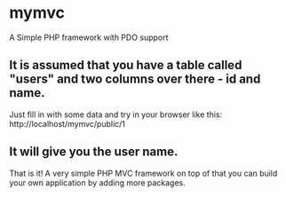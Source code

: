 # mymvc
A Simple PHP framework with PDO support
## It is assumed that you have a table called "users" and two columns over there - id and name.
Just fill in with some data and try in your browser like this:
http://localhost/mymvc/public/1
## It will give you the user name.
That is it!
A very simple PHP MVC framework on top of that you can build your own application by adding more packages.
